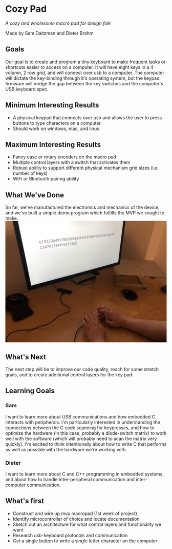 # Cozy Pad
*A cozy and wholesome macro pad for design folk*

Made by Sam Daitzman and Dieter Brehm

##  Goals
Our goal is to create and program a tiny keyboard to make frequent tasks or
shortcuts easier to access on a computer. It will have eight keys in a 4 column,
2 row grid, and will connect over usb to a computer. The computer will dictate
the key-binding through it's operating system, but the keypad firmware will
bridge the gap between the key switches and the computer's USB keyboard spec.

## Minimum Interesting Results
* A physical keypad that connects over usb and allows the user to press buttons
  to type characters on a computer.
* Should work on windows, mac, and linux

## Maximum Interesting Results
* Fancy case or rotary encoders on the macro pad
* Multiple control layers with a switch that activates them
* Robust ability to support different physical mechanism grid sizes
(i.e. number of keys)
* WiFi or Bluetooth pairing ability

## What We've Done
So far, we've manufactured the electronics and mechanics of the device, and we've built a simple demo program which fulfills the MVP we sought to make. 
![photo of the keyboard in use](process-photos/demo1.jpg)

## What's Next
The next step will be to improve our code quality, reach for some stretch goals,
and to create additional control layers for the key pad.

## Learning Goals
### Sam
I want to learn more about USB communications and how embedded C interacts with
peripherals. I'm particularly interested in understanding the connections
between the C code scanning for keypresses, and how to optimize the hardware
(in this case, probably a diode-switch matrix) to work well with the software
(which will probably need to scan the matrix very quickly). I'm excited to think
intentionally about how to write C that performs as well as possible with the
hardware we're working with.

### Dieter
I want to learn more about C and C++ programming in embedded systems, and about
how to handle inter-peripheral communication and inter-computer communication.

## What's first
* Construct and wire up mvp macropad (1st week of project)
* Identify microcontroller of choice and locate documentation
* Sketch out an architecture for what control layers and functionality we want
* Research usb-keyboard protocols and communication
* Get a single button to write a single letter character on the computer

